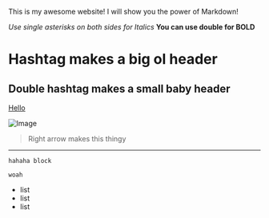 This is my awesome website!
I will show you the power of Markdown!

*Use single asterisks on both sides for Italics*
**You can use double for BOLD**

# Hashtag makes a big ol header
## Double hashtag makes a small baby header

[Hello](https://www.youtube.com/watch?v=YQHsXMglC9A&pp=ygUFaGVsbG8%3D)


![Image](https://encrypted-tbn0.gstatic.com/images?q=tbn:ANd9GcRF-p2bp6YzjEQQpwAlLLyVKuLZ_lxlTNIIBA&usqp=CAU)

> Right arrow makes this thingy

---

```
hahaha block
```

`woah`

* list
* list
* list
